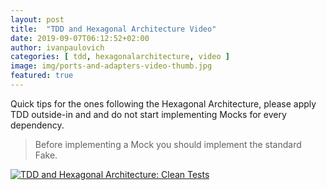```yaml
---
layout: post
title:  "TDD and Hexagonal Architecture Video"
date: 2019-09-07T06:12:52+02:00
author: ivanpaulovich
categories: [ tdd, hexagonalarchitecture, video ]
image: img/ports-and-adapters-video-thumb.jpg
featured: true
---
```

Quick tips for the ones following the Hexagonal Architecture, please apply TDD outside-in and and do not start implementing Mocks for every dependency.

> Before implementing a Mock you should implement the standard Fake.

[![TDD and Hexagonal Architecture: Clean Tests](http://img.youtube.com/vi/j6_XPsqjrhE/0.jpg)](http://www.youtube.com/watch?v=j6_XPsqjrhE "TDD and Hexagonal Architecture: Clean Tests")